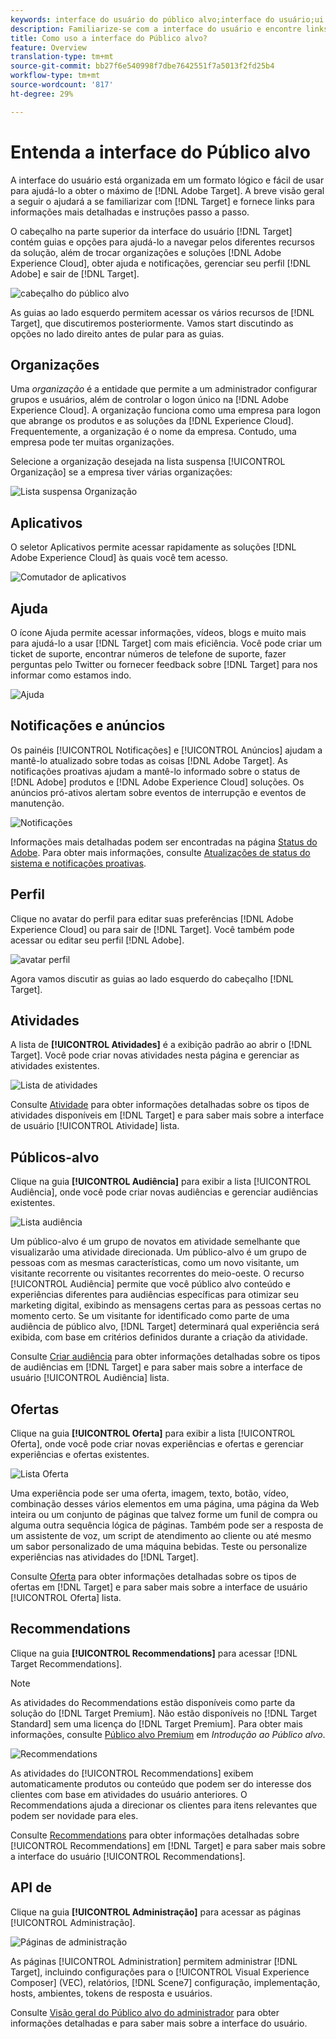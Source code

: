 ```yaml
---
keywords: interface do usuário do público alvo;interface do usuário;ui
description: Familiarize-se com a interface do usuário e encontre links para informações mais detalhadas para ajudá-lo a aproveitar ao máximo o Público alvo.
title: Como uso a interface do Público alvo?
feature: Overview
translation-type: tm+mt
source-git-commit: bb27f6e540998f7dbe7642551f7a5013f2fd25b4
workflow-type: tm+mt
source-wordcount: '817'
ht-degree: 29%

---
```



# Entenda a interface do Público alvo

A interface do usuário está organizada em um formato lógico e fácil de usar para ajudá-lo a obter o máximo de [!DNL Adobe Target]. A breve visão geral a seguir o ajudará a se familiarizar com [!DNL Target] e fornece links para informações mais detalhadas e instruções passo a passo.

O cabeçalho na parte superior da interface do usuário [!DNL Target] contém guias e opções para ajudá-lo a navegar pelos diferentes recursos da solução, além de trocar organizações e soluções [!DNL Adobe Experience Cloud], obter ajuda e notificações, gerenciar seu perfil [!DNL Adobe] e sair de [!DNL Target].

![cabeçalho do público alvo](/help/c-intro/assets/target-header.png)

As guias ao lado esquerdo permitem acessar os vários recursos de [!DNL Target], que discutiremos posteriormente. Vamos start discutindo as opções no lado direito antes de pular para as guias.

## Organizações

Uma *organização* é a entidade que permite a um administrador configurar grupos e usuários, além de controlar o logon único na [!DNL Adobe Experience Cloud]. A organização funciona como uma empresa para logon que abrange os produtos e as soluções da [!DNL Experience Cloud]. Frequentemente, a organização é o nome da empresa. Contudo, uma empresa pode ter muitas organizações.

Selecione a organização desejada na lista suspensa [!UICONTROL Organização] se a empresa tiver várias organizações:

![Lista suspensa Organização](/help/c-intro/assets/organizations.png)

## Aplicativos

O seletor Aplicativos permite acessar rapidamente as soluções [!DNL Adobe Experience Cloud] às quais você tem acesso.

![Comutador de aplicativos](/help/c-intro/assets/apps.png)

## Ajuda 

O ícone Ajuda permite acessar informações, vídeos, blogs e muito mais para ajudá-lo a usar [!DNL Target] com mais eficiência. Você pode criar um ticket de suporte, encontrar números de telefone de suporte, fazer perguntas pelo Twitter ou fornecer feedback sobre [!DNL Target] para nos informar como estamos indo.

![Ajuda ](/help/c-intro/assets/help.png)

## Notificações e anúncios

Os painéis [!UICONTROL Notificações] e [!UICONTROL Anúncios] ajudam a mantê-lo atualizado sobre todas as coisas [!DNL Adobe Target]. As notificações proativas ajudam a mantê-lo informado sobre o status de [!DNL Adobe] produtos e [!DNL Adobe Experience Cloud] soluções. Os anúncios pró-ativos alertam sobre eventos de interrupção e eventos de manutenção.

![Notificações](/help/c-intro/assets/notifications.png)

Informações mais detalhadas podem ser encontradas na página [Status do Adobe](https://status.adobe.com/). Para obter mais informações, consulte [Atualizações de status do sistema e notificações proativas](/help/c-intro/assets/notifications.png).

## Perfil

Clique no avatar do perfil para editar suas preferências [!DNL Adobe Experience Cloud] ou para sair de [!DNL Target]. Você também pode acessar ou editar seu perfil [!DNL Adobe].

![avatar perfil](/help/c-intro/assets/change-language.png)

Agora vamos discutir as guias ao lado esquerdo do cabeçalho [!DNL Target].

## Atividades

A lista de **[!UICONTROL Atividades]** é a exibição padrão ao abrir o [!DNL Target]. Você pode criar novas atividades nesta página e gerenciar as atividades existentes.

![Lista de atividades](/help/c-intro/assets/activities-list.png)

Consulte [Atividade](/help/c-activities/activities.md) para obter informações detalhadas sobre os tipos de atividades disponíveis em [!DNL Target] e para saber mais sobre a interface de usuário [!UICONTROL Atividade] lista.

## Públicos-alvo

Clique na guia **[!UICONTROL Audiência]** para exibir a lista [!UICONTROL Audiência], onde você pode criar novas audiências e gerenciar audiências existentes.

![Lista audiência](/help/c-intro/assets/audience-list.png)

Um público-alvo é um grupo de novatos em atividade semelhante que visualizarão uma atividade direcionada. Um público-alvo é um grupo de pessoas com as mesmas características, como um novo visitante, um visitante recorrente ou visitantes recorrentes do meio-oeste. O recurso [!UICONTROL Audiência] permite que você público alvo conteúdo e experiências diferentes para audiências específicas para otimizar seu marketing digital, exibindo as mensagens certas para as pessoas certas no momento certo. Se um visitante for identificado como parte de uma audiência de público alvo, [!DNL Target] determinará qual experiência será exibida, com base em critérios definidos durante a criação da atividade.

Consulte [Criar audiência](/help/c-target/c-audiences/create-audience.md) para obter informações detalhadas sobre os tipos de audiências em [!DNL Target] e para saber mais sobre a interface de usuário [!UICONTROL Audiência] lista.

## Ofertas

Clique na guia **[!UICONTROL Oferta]** para exibir a lista [!UICONTROL Oferta], onde você pode criar novas experiências e ofertas e gerenciar experiências e ofertas existentes.

![Lista Oferta](/help/c-intro/assets/offers.png)

Uma experiência pode ser uma oferta, imagem, texto, botão, vídeo, combinação desses vários elementos em uma página, uma página da Web inteira ou um conjunto de páginas que talvez forme um funil de compra ou alguma outra sequência lógica de páginas. Também pode ser a resposta de um assistente de voz, um script de atendimento ao cliente ou até mesmo um sabor personalizado de uma máquina bebidas. Teste ou personalize experiências nas atividades do [!DNL Target].

Consulte [Oferta](/help/c-experiences/c-manage-content/manage-content.md) para obter informações detalhadas sobre os tipos de ofertas em [!DNL Target] e para saber mais sobre a interface de usuário [!UICONTROL Oferta] lista.

## Recommendations

Clique na guia **[!UICONTROL Recommendations]** para acessar [!DNL Target Recommendations].

>[!NOTE]
>
>As atividades do Recommendations estão disponíveis como parte da solução do [!DNL Target Premium]. Não estão disponíveis no [!DNL Target Standard] sem uma licença do [!DNL Target Premium]. Para obter mais informações, consulte [Público alvo Premium](/help/c-intro/intro.md#premium) em *Introdução ao Público alvo*.

![Recommendations](/help/c-intro/assets/recommendations.png)

As atividades do [!UICONTROL Recommendations] exibem automaticamente produtos ou conteúdo que podem ser do interesse dos clientes com base em atividades do usuário anteriores. O Recommendations ajuda a direcionar os clientes para itens relevantes que podem ser novidade para eles.

Consulte [Recommendations](/help/c-recommendations/recommendations.md) para obter informações detalhadas sobre [!UICONTROL Recommendations] em [!DNL Target] e para saber mais sobre a interface do usuário [!UICONTROL Recommendations].

## API de

Clique na guia **[!UICONTROL Administração]** para acessar as páginas [!UICONTROL Administração].

![Páginas de administração](/help/c-intro/assets/administration.png)

As páginas [!UICONTROL Administration] permitem administrar [!DNL Target], incluindo configurações para o [!UICONTROL Visual Experience Composer] (VEC), relatórios, [!DNL Scene7] configuração, implementação, hosts, ambientes, tokens de resposta e usuários.

Consulte [Visão geral do Público alvo do administrador](/help/administrating-target/administrating-target.md) para obter informações detalhadas e para saber mais sobre a interface do usuário.
